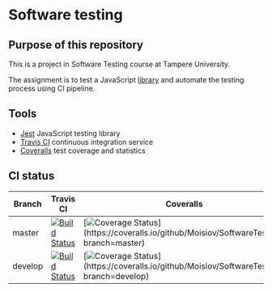 # Software testing

## Purpose of this repository

This is a project in Software Testing course at Tampere University.

The assignment is to test a JavaScript [library](https://github.com/otula/COMP.SE.200-2021-2022-1) and automate the testing process using CI pipeline.

## Tools
<ul>
    <li><a href="https://jestjs.io/">Jest</a> JavaScript testing library</li>
    <li><a href="https://www.travis-ci.com/">Travis CI</a> continuous integration service</li>
    <li><a href="https://coveralls.io/">Coveralls</a> test coverage and statistics</li>
</ul>

## CI status
|Branch|Travis CI|Coveralls|
|---|---|---|
|master|[![Build Status](https://app.travis-ci.com/Moisiov/SoftwareTesting.svg?branch=master)](https://app.travis-ci.com/Moisiov/SoftwareTesting)|[![Coverage Status](https://coveralls.io/repos/github/Moisiov/SoftwareTesting/badge.svg?branch=master?)](https://coveralls.io/github/Moisiov/SoftwareTesting?branch=master)|
|develop|[![Build Status](https://app.travis-ci.com/Moisiov/SoftwareTesting.svg?branch=develop)](https://app.travis-ci.com/Moisiov/SoftwareTesting)|[![Coverage Status](https://coveralls.io/repos/github/Moisiov/SoftwareTesting/badge.svg?branch=develop?)](https://coveralls.io/github/Moisiov/SoftwareTesting?branch=develop)|